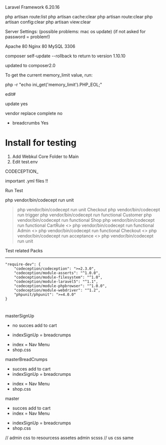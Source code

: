 Laravel Framework 6.20.16

php artisan route:list
php artisan cache:clear
php artisan route:clear
php artisan config:clear
php artisan view:clear



Server Settings:
(possible problems: mac os update)
(if not asked for password = problem!)

Apache 80
Nginx 80 
MySQL 3306 

composer self-update --rollback to return to version 1.10.10

updated to composer2.0 


To get the current memory_limit value, run:

php -r "echo ini_get('memory_limit').PHP_EOL;"


edit#

update yes 

vendor replace complete no 

+ breadcrumbs Yes 


# Install for testing 

1. Add Webkul Core Folder to Main
2. Edit test.env 

CODECEPTION_

important .yml files !!

Run Test 


php vendor/bin/codecept run unit


> php vendor/bin/codecept run unit Checkout
> php vendor/bin/codecept run trigger
> php vendor/bin/codecept run functional Customer
> php vendor/bin/codecept run functional Shop
> php vendor/bin/codecept run functional CartRule
<> php vendor/bin/codecept run functional Admin
<> php vendor/bin/codecept run functional Checkout
<> php vendor/bin/codecept run acceptance
<> php vendor/bin/codecept run unit

Test related Packs 



--------------------------

    "require-dev": {
        "codeception/codeception": ">=2.3.0",
        "codeception/module-asserts": "^1.0.0",
        "codeception/module-filesystem": "^1.0",
        "codeception/module-laravel5": "^1.1",
        "codeception/module-phpbrowser": "^1.0.0",
        "codeception/module-webdriver": "^1.2",
        "phpunit/phpunit": ">=4.0.0"
    }


    




# 

masterSignUp 
- no succes add to cart 
+ indexSignUp = breadcrumps 
- index = Nav Menu 
- shop.css

masterBreadCrumps
+ succes add to cart 
+ indexSignUp = breadcrumps 
- index = Nav Menu 
- shop.css

master
+ succes add to cart 
+ index = Nav Menu 
- indexSignUp = breadcrumps 
- shop.css




// admin css to resourcess assetes admin scsss
// us css same 